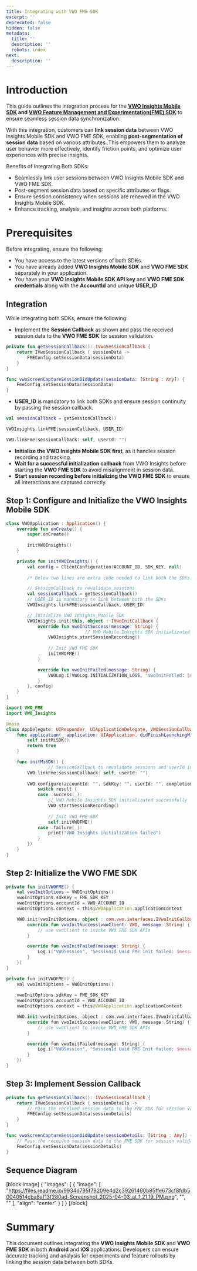```yaml
---
title: Integrating with VWO FME SDK
excerpt: ''
deprecated: false
hidden: false
metadata:
  title: ''
  description: ''
  robots: index
next:
  description: ''
---
```

# Introduction

This guide outlines the integration process for the **[VWO Insights Mobile SDK](https://developers.vwo.com/reference/mobile-insights-introduction) and [VWO Feature Management and Experimentation(FME) SDK](https://developers.vwo.com/v2/docs/fme-overview)** to ensure seamless session data synchronization.

With this integration, customers can **link session data** between VWO Insights Mobile SDK and VWO FME SDK, enabling **post-segmentation of session data** based on various attributes. This empowers them to analyze user behavior more effectively, identify friction points, and optimize user experiences with precise insights.

Benefits of Integrating Both SDKs:

- Seamlessly link user sessions between VWO Insights Mobile SDK and VWO FME SDK.
- Post-segment session data based on specific attributes or flags.
- Ensure session consistency when sessions are renewed in the VWO Insights Mobile SDK.
- Enhance tracking, analysis, and insights across both platforms.

# Prerequisites

Before integrating, ensure the following:

- You have access to the latest versions of both SDKs.
- You have already added **VWO Insights Mobile SDK** and **VWO FME SDK** separately in your application.
- You have your **VWO Insights Mobile SDK API key** and **VWO FME SDK credentials** along with the **AccountId** and unique **USER_ID**

## Integration

While integrating both SDKs, ensure the following:

- Implement the **Session Callback** as shown and pass the received session data to the **VWO FME SDK** for session validation.

```kotlin
private fun getSessionCallback(): IVwoSessionCallback {
    return IVwoSessionCallback { sessionData ->
        FMEConfig.setSessionData(sessionData)
    }
}
```
```swift
func vwoScreenCaptureSessionDidUpdate(sessionData: [String : Any]) {
    FmeConfig.setSessionData(sessionData)
}
```

- **USER_ID** is mandatory to link both SDKs and ensure session continuity by passing the session callback.

```kotlin
val sessionCallback = getSessionCallback()

VWOInsights.linkFME(sessionCallback, USER_ID)
```
```swift
VWO.linkFme(sessionCallback: self, userId: "")
```

- **Initialize the VWO Insights Mobile SDK first**, as it handles session recording and tracking.
- **Wait for a successful initialization callback** from VWO Insights before starting the **VWO FME SDK** to avoid misalignment in session data.
- **Start session recording before initializing the VWO FME SDK** to ensure all interactions are captured correctly.

## Step 1: Configure and Initialize the VWO Insights Mobile SDK

```kotlin
class VWOApplication : Application() {
    override fun onCreate() {
        super.onCreate()
        
        initVWOInsights()
    }

    private fun initVWOInsights() {
        val config = ClientConfiguration(ACCOUNT_ID, SDK_KEY, null)
        
        /* Below two lines are extra code needed to link both the SDKs.*/

        // SessionCallback to revalidate sessions
        val sessionCallback = getSessionCallback()    
        // USER_ID is mandatory to link between both the SDKs
        VWOInsights.linkFME(sessionCallback, USER_ID) 

        // Initialize VWO Insights Mobile SDK
        VWOInsights.init(this, object : IVwoInitCallback {
            override fun vwoInitSuccess(message: String) {
							  // VWO Mobile Insights SDK initializated successfully
                VWOInsights.startSessionRecording()
                
                // Init VWO FME SDK
                initVWOFME()
            }

            override fun vwoInitFailed(message: String) {
                VWOLog.i(VWOLog.INITIALIZATION_LOGS, "vwoInitFailed: $message", false)
            }
        }, config)
    }
}
```
```swift
import VWO_FME
import VWO_Insights

@main
class AppDelegate: UIResponder, UIApplicationDelegate, VWOSessionCallback {
    func application(_ application: UIApplication, didFinishLaunchingWithOptions launchOptions: [UIApplication.LaunchOptionsKey: Any]?) -> Bool {
        self.initMiSDK()
        return true
    }

    func initMiSDK() {
				// SessionCallback to revalidate sessions and userId is mandatory
        VWO.linkFme(sessionCallback: self, userId: "")
        
        VWO.configure(accountId: "", sdkKey: "", userId: "", completion: { result in
            switch result {
            case .success(_):
                // VWO Mobile Insights SDK initializated successfully
                VWO.startSessionRecording()
              
                // Init VWO FME SDK 
                self.initVWOFME()											
            case .failure(_):
                print("VWO Insights initialization failed")
            }
        })
    }
}
```

## Step 2: Initialize the VWO FME SDK

```kotlin
private fun initVWOFME() {
    val vwoInitOptions = VWOInitOptions()
    vwoInitOptions.sdkKey = FME_SDK_KEY
    vwoInitOptions.accountId = VWO_ACCOUNT_ID
    vwoInitOptions.context = this@VWOApplication.applicationContext

    VWO.init(vwoInitOptions, object : com.vwo.interfaces.IVwoInitCallback {
        override fun vwoInitSuccess(vwoClient: VWO, message: String) {
            // use vwoClient to invoke VWO FME SDK APIs
        }

        override fun vwoInitFailed(message: String) {
            Log.i("VWOSession", "SessionId Uuid FME Init failed: $message")
        }
    })
}
```
```swift
private fun initVWOFME() {
    val vwoInitOptions = VWOInitOptions()
  
    vwoInitOptions.sdkKey = FME_SDK_KEY
    vwoInitOptions.accountId = VWO_ACCOUNT_ID
    vwoInitOptions.context = this@VWOApplication.applicationContext

    VWO.init(vwoInitOptions, object : com.vwo.interfaces.IVwoInitCallback {
        override fun vwoInitSuccess(vwoClient: VWO, message: String) {
            // use vwoClient to invoke VWO FME SDK APIs
        }

        override fun vwoInitFailed(message: String) {
            Log.i("VWOSession", "SessionId Uuid FME Init failed: $message")
        }
    })
}
```

## Step 3: Implement Session Callback

```kotlin
private fun getSessionCallback(): IVwoSessionCallback {
    return IVwoSessionCallback { sessionDetails ->
        // Pass the received session data to the FME SDK for session validation
        FMEConfig.setSessionData(sessionDetails)
    }
}
```
```swift
func vwoScreenCaptureSessionDidUpdate(sessionDetails: [String : Any]) {
    // Pass the received session data to the FME SDK for session validation
    FmeConfig.setSessionData(sessionDetails)
}
```

## Sequence Diagram

[block:image]
{
  "images": [
    {
      "image": [
        "https://files.readme.io/9934d795f79209e4d2c39261460b85ffe673cf8fdb50040514cba8af13f280ad-Screenshot_2025-04-03_at_1.21.19_PM.png",
        "",
        ""
      ],
      "align": "center"
    }
  ]
}
[/block]


# Summary

This document outlines integrating the **VWO Insights Mobile SDK** and **VWO FME SDK** in both **Android** and **iOS** applications. Developers can ensure accurate tracking and analysis for experiments and feature rollouts by linking the session data between both SDKs.